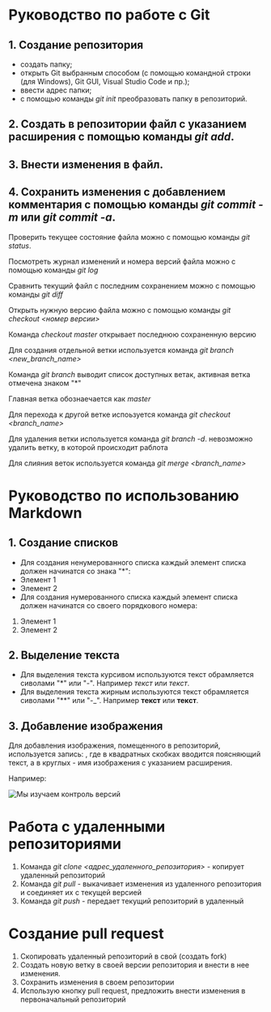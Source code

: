 # **Руководство по работе с Git**

## 1. Создание репозитория
* создать папку;
* открыть Git  выбранным способом (с помощью командной строки (для Windows), Git GUI, Visual Studio Code и пр.);
* ввести адрес папки;
* с помощью команды *git init* преобразовать папку в репозиторий. 

## 2. Создать в репозитории файл с указанием расширения с помощью команды *git add*.

## 3. Внести изменения в файл.

## 4. Сохранить изменения с добавлением комментария с помощью команды *git commit -m* или *git commit -a*. 

Проверить текущее состояние файла можно с помощью команды *git status*.

Посмотреть журнал изменений и номера версий файла можно с помощью команды *git log*

Сравнить текущий файл с последним сохранением можно с помощью команды *git diff*

Открыть нужную версию файла можно с помощью команды *git checkout <номер версии>*

Команда *checkout master* открывает последнюю сохраненную версию

Для создания отдельной ветки используется команда *git branch <new_branch_name>*

Команда *git branch* выводит список доступных ветак, активная ветка отмечена знаком "*"

Главная ветка обознаечается как *master*

Для перехода к другой ветке испоьзуется команда *git checkout <branch_name>*

Для удаления ветки используется команда *git branch -d*. невозможно удалить ветку, в которой происходит раблота

Для слияния веток используется команда *git merge <branch_name>*

# Руководство по использованию Markdown

## 1. Создание списков
*  Для создания ненумерованного списка каждый элемент списка должен начинатся со знака "*":
* Элемент 1
* Элемент 2
* Для создания нумерованного списка каждый элемент списка должен начинатся со своего порядкового номера:
1. Элемент 1
2. Элемент 2

## 2. Выделение текста
* Для выделения текста курсивом используются текст обрамляется сиволами "*" или "-". Например *текст* или _текст_.
* Для выделения текста жирным используются текст обрамляется сиволами "**" или "-_". Например **текст** или __текст__.

## 3. Добавление изображения 
Для добавления изображения, помещенного в репозиторий, используется запись:
![](),
где в квадратных скобках вводится поясняющий текст, а в круглых - имя изображения с указанием расширения.

Например:

![Мы изучаем контроль версий](version-control.jpg)


# Работа с удаленными репозиториями

1. Команда *git clone <адрес_удаленного_репозитория>* - копирует удаленный репозиторий 
2. Команда *git pull* - выкачивает изменения из удаленного репозитория и соединяет их с текущей версией
3. Команда *git push* - передает текущий репозиторий в удаленный 

# Создание pull request
1. Скопировать удаленный репозиторий в свой (создать fork)
2. Создать новую ветку в своей версии репозитория и внести в нее изменения.
3. Сохранить изменения в своем репозитории
4. Использую кнопку pull request, предложить внести изменения в первоначальный репозиторий 